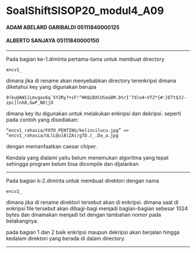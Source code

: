 # SoalShiftSISOP20_modul4_A09
#### ADAM ABELARD GARIBALDI 05111840000125
#### ALBERTO SANJAYA 05111840000150
---
Pada bagian ke-1.diminta pertama-tama untuk membuat directory
```
encv1_
```
dimana jika di rename akan menyebabkan directory terenkripsi dimana diketahui key yang digunakan berupa
```
9(ku@AW1[Lmvgax6q`5Y2Ry?+sF!^HKQiBXCUSe&0M.b%rI'7d)o4~VfZ*{#:}ETt$3J-zpc]lnh8,GwP_ND|jO
```

dimana key itu digunakan untuk melakukan enkripsi dan dekripsi. seperti pada contoh yang disediakan:

```
“encv1_rahasia/FOTO_PENTING/kelincilucu.jpg” => “encv1_rahasia/ULlL@u]AlZA(/g7D.|_.Da_a.jpg
```

dengan memanfaatkan caesar chiper.

Kendala yang dialami yaitu belum menemukan algoritma yang tepat sehingga program belum bisa dicompile dan dijalankan

---

Pada bagian k-2.diminta untuk membuat direktori dengan nama
```
encv2_
```

dimana jika di rename direktori tersebut akan di enkripsi. dimana saat di enkripsi file tersebut akan dibagi-bagi menjadi bagian-bagian sebesar 1024 bytes dan dinamakan menjadi txt dengan tambahan nomor pada belakangnya. 

pada bagian 1 dan 2 baik enkripsi maupun dekripsi akan berjalan hingga kedalam direktori yang berada di dalam directory.

---


